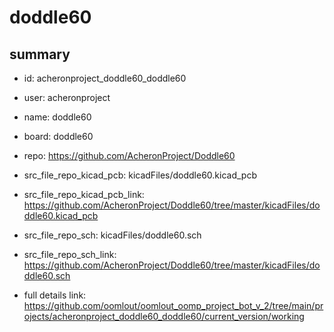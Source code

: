 # doddle60
 
## summary 
* id: acheronproject_doddle60_doddle60
* user: acheronproject
* name: doddle60
* board: doddle60
* repo: https://github.com/AcheronProject/Doddle60
* src_file_repo_kicad_pcb: kicadFiles/doddle60.kicad_pcb
* src_file_repo_kicad_pcb_link: https://github.com/AcheronProject/Doddle60/tree/master/kicadFiles/doddle60.kicad_pcb


* src_file_repo_sch: kicadFiles/doddle60.sch
* src_file_repo_sch_link: https://github.com/AcheronProject/Doddle60/tree/master/kicadFiles/doddle60.sch
* full details link: https://github.com/oomlout/oomlout_oomp_project_bot_v_2/tree/main/projects/acheronproject_doddle60_doddle60/current_version/working  






